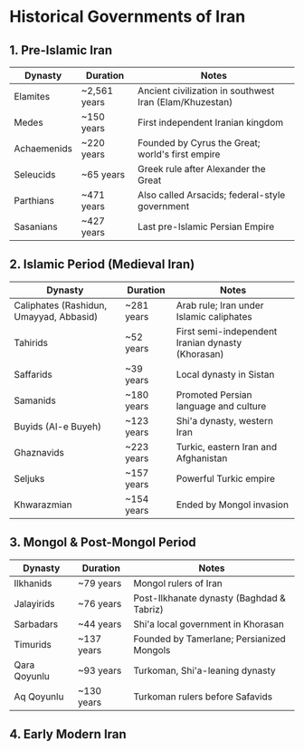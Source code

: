 
# Historical Governments of Iran


## 1. Pre-Islamic Iran

| Dynasty     | Duration      | Notes                                                   |
| ----------- | ------------- | ------------------------------------------------------- |
| Elamites    | \~2,561 years | Ancient civilization in southwest Iran (Elam/Khuzestan) |
| Medes       | \~150 years   | First independent Iranian kingdom                       |
| Achaemenids | \~220 years   | Founded by Cyrus the Great; world's first empire        |
| Seleucids   | \~65 years    | Greek rule after Alexander the Great                    |
| Parthians   | \~471 years   | Also called Arsacids; federal-style government          |
| Sasanians   | \~427 years   | Last pre-Islamic Persian Empire                         |



## 2. Islamic Period (Medieval Iran)

| Dynasty                                 | Duration    | Notes                                             |
| --------------------------------------- | ----------- | ------------------------------------------------- |
| Caliphates (Rashidun, Umayyad, Abbasid) | \~281 years | Arab rule; Iran under Islamic caliphates          |
| Tahirids                                | \~52 years  | First semi-independent Iranian dynasty (Khorasan) |
| Saffarids                               | \~39 years  | Local dynasty in Sistan                           |
| Samanids                                | \~180 years | Promoted Persian language and culture             |
| Buyids (Al-e Buyeh)                     | \~123 years | Shi'a dynasty, western Iran                       |
| Ghaznavids                              | \~223 years | Turkic, eastern Iran and Afghanistan              |
| Seljuks                                 | \~157 years | Powerful Turkic empire                            |
| Khwarazmian                             | \~154 years | Ended by Mongol invasion                          |


## 3. Mongol & Post-Mongol Period

| Dynasty      | Duration    | Notes                                     |
| ------------ | ----------- | ----------------------------------------- |
| Ilkhanids    | \~79 years  | Mongol rulers of Iran                     |
| Jalayirids   | \~76 years  | Post-Ilkhanate dynasty (Baghdad & Tabriz) |
| Sarbadars    | \~44 years  | Shi'a local government in Khorasan        |
| Timurids     | \~137 years | Founded by Tamerlane; Persianized Mongols |
| Qara Qoyunlu | \~93 years  | Turkoman, Shi'a-leaning dynasty           |
| Aq Qoyunlu   | \~130 years | Turkoman rulers before Safavids           |


## 4. Early Modern Iran